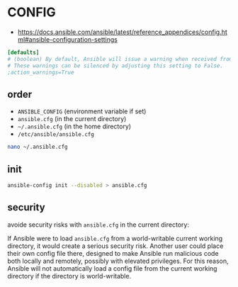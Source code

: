 # CONFIG

* https://docs.ansible.com/ansible/latest/reference_appendices/config.html#ansible-configuration-settings

```ini
[defaults]
# (boolean) By default, Ansible will issue a warning when received from a task action (module or action plugin).
# These warnings can be silenced by adjusting this setting to False.
;action_warnings=True
```

## order

- `ANSIBLE_CONFIG` (environment variable if set)
- `ansible.cfg` (in the current directory)
- `~/.ansible.cfg` (in the home directory)
- `/etc/ansible/ansible.cfg`

```sh
nano ~/.ansible.cfg
```

## init

```sh
ansible-config init --disabled > ansible.cfg
```

## security

avoide security risks with `ansible.cfg` in the current directory:

If Ansible were to load `ansible.cfg` from a world-writable current working directory, it would create a serious security risk. Another user could place their own config file there, designed to make Ansible run malicious code both locally and remotely, possibly with elevated privileges. For this reason, Ansible will not automatically load a config file from the current working directory if the directory is world-writable.
